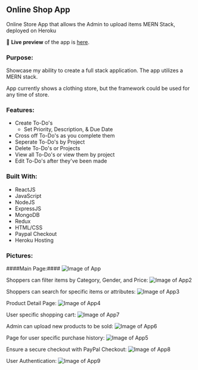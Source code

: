 ## Online Shop App
Online Store App that allows the Admin to upload items
MERN Stack, deployed on Heroku

🔗 **Live preview** of the app is [here](https://justins-online-shop.herokuapp.com).

### Purpose: ###
Showcase my ability to create a full stack application. The app utilizes a MERN stack.

App currently shows a clothing store, but the framework could be used for any time of store.

### Features: ###

* Create To-Do's
  * Set Priority, Description, & Due Date
* Cross off To-Do's as you complete them
* Seperate To-Do's by Project
* Delete To-Do's or Projects
* View all To-Do's or view them by project
* Edit To-Do's after they've been made

### Built With: ###

* ReactJS
* JavaScript
* NodeJS
* ExpressJS
* MongoDB
* Redux
* HTML/CSS
* Paypal Checkout
* Heroku Hosting

### Pictures: ###

####Main Page:####
![Image of App](./ReadMe-Images/ReadMe1.png)

Shoppers can filter items by Category, Gender, and Price:
![Image of App2](./ReadMe-Images/ReadMe2.png)

Shoppers can search for specific items or attributes:
![Image of App3](./ReadMe-Images/ReadMe3.png)

Product Detail Page:
![Image of App4](./ReadMe-Images/ReadMe4.png)

User specific shopping cart:
![Image of App7](./ReadMe-Images/ReadMe7.png)

Admin can upload new products to be sold:
![Image of App6](./ReadMe-Images/ReadMe6.png)

Page for user specific purchase history:
![Image of App5](./ReadMe-Images/ReadMe5.png)

Ensure a secure checkout with PayPal Checkout:
![Image of App8](./ReadMe-Images/ReadMe8.png)

User Authentication:
![Image of App9](./ReadMe-Images/ReadMe9.png)

